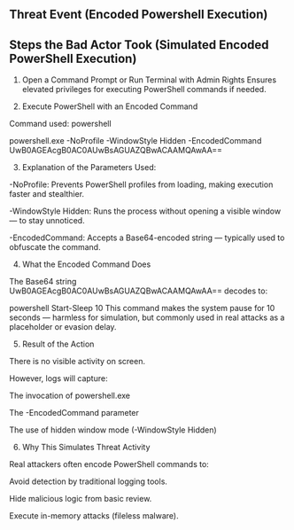 ## Threat Event (Encoded Powershell Execution)

## Steps the Bad Actor Took (Simulated Encoded PowerShell Execution)
1. Open a Command Prompt or Run Terminal with Admin Rights
   Ensures elevated privileges for executing PowerShell commands if needed.

2. Execute PowerShell with an Encoded Command

Command used:
powershell

powershell.exe -NoProfile -WindowStyle Hidden -EncodedCommand UwB0AGEAcgB0AC0AUwBsAGUAZQBwACAAMQAwAA==

3. Explanation of the Parameters Used:

-NoProfile: Prevents PowerShell profiles from loading, making execution faster and stealthier.

-WindowStyle Hidden: Runs the process without opening a visible window — to stay unnoticed.

-EncodedCommand: Accepts a Base64-encoded string — typically used to obfuscate the command.

4. What the Encoded Command Does

The Base64 string UwB0AGEAcgB0AC0AUwBsAGUAZQBwACAAMQAwAA== decodes to:

powershell 
Start-Sleep 10
This command makes the system pause for 10 seconds — harmless for simulation, but commonly used in real attacks as a placeholder or evasion delay.

5. Result of the Action

There is no visible activity on screen.

However, logs will capture:

The invocation of powershell.exe

The -EncodedCommand parameter

The use of hidden window mode (-WindowStyle Hidden)

6. Why This Simulates Threat Activity

Real attackers often encode PowerShell commands to:

Avoid detection by traditional logging tools.

Hide malicious logic from basic review.

Execute in-memory attacks (fileless malware).

